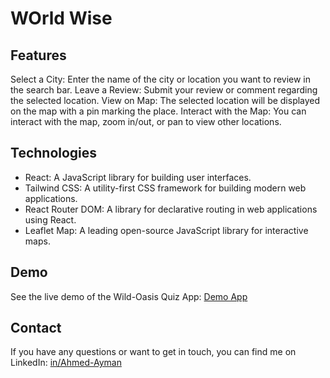 # WOrld Wise

## Features

Select a City: Enter the name of the city or location you want to review in the search bar.
Leave a Review: Submit your review or comment regarding the selected location.
View on Map: The selected location will be displayed on the map with a pin marking the place.
Interact with the Map: You can interact with the map, zoom in/out, or pan to view other locations.

## Technologies

- React: A JavaScript library for building user interfaces.
- Tailwind CSS: A utility-first CSS framework for building modern web applications.
- React Router DOM: A library for declarative routing in web applications using React.
- Leaflet Map: A leading open-source JavaScript library for interactive maps.

## Demo

See the live demo of the Wild-Oasis Quiz App: [Demo App](https://ahmed-ayman-world-wise.netlify.app/)

## Contact

If you have any questions or want to get in touch, you can find me on LinkedIn: [in/Ahmed-Ayman](https://www.linkedin.com/in/ahmed-ayman-723605229/)
